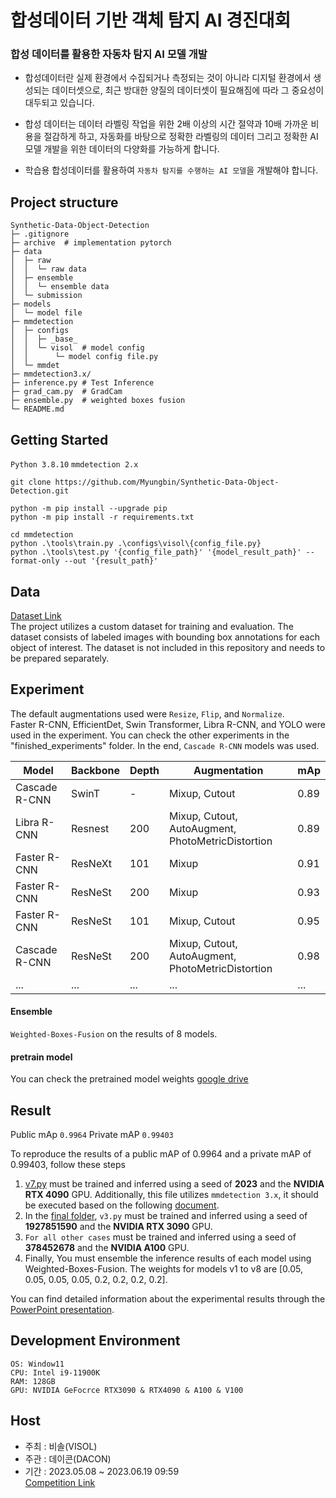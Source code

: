# 합성데이터 기반 객체 탐지 AI 경진대회

### 합성 데이터를 활용한 자동차 탐지 AI 모델 개발
- 합성데이터란 실제 환경에서 수집되거나 측정되는 것이 아니라 디지털 환경에서 생성되는 데이터셋으로,  최근 방대한 양질의 데이터셋이 필요해짐에 따라 그 중요성이 대두되고 있습니다.

- 합성 데이터는 데이터 라벨링 작업을 위한 2배 이상의 시간 절약과 10배 가까운 비용을 절감하게 하고, 자동화를 바탕으로 정확한 라벨링의 데이터 그리고 정확한 AI 모델 개발을 위한 데이터의 다양화를 가능하게 합니다.
- 학습용 합성데이터를 활용하여 `자동차 탐지를 수행하는 AI 모델`을 개발해야 합니다.


## Project structure
```
Synthetic-Data-Object-Detection
├─ .gitignore
├─ archive  # implementation pytorch 
├─ data  
│  ├─ raw
│  │  └─ raw data
│  ├─ ensemble
│  │  └─ ensemble data
│  └─ submission
├─ models
│  └─ model file
├─ mmdetection
│  ├─ configs  
│  │  ├─ _base_  
│  │  └─ visol  # model config
│  │      └─ model config file.py
│  └─ mmdet
├─ mmdetection3.x/
├─ inference.py # Test Inference
├─ grad_cam.py  # GradCam
├─ ensemble.py  # weighted boxes fusion
└─ README.md
```
## Getting Started
`Python 3.8.10` `mmdetection 2.x`
```
git clone https://github.com/Myungbin/Synthetic-Data-Object-Detection.git

python -m pip install --upgrade pip
python -m pip install -r requirements.txt

cd mmdetection
python .\tools\train.py .\configs\visol\{config_file.py}
python .\tools\test.py '{config_file_path}' '{model_result_path}' --format-only --out '{result_path}'
```
## Data
[Dataset Link](https://dacon.io/competitions/official/236107/data)  
The project utilizes a custom dataset for training and evaluation.
The dataset consists of labeled images with bounding box annotations for each object of interest.
The dataset is not included in this repository and needs to be prepared separately.


## Experiment
The default augmentations used were `Resize`, `Flip`, and `Normalize`.  
Faster R-CNN, EfficientDet, Swin Transformer, Libra R-CNN, and YOLO were used in the experiment. You can check the other experiments in the "finished_experiments" folder. In the end, `Cascade R-CNN` models was used.  

| Model         | Backbone | Depth | Augmentation                                      |  mAp |
|---------------|----------|-------|---------------------------------------------------|------|
| Cascade R-CNN | SwinT    | -     | Mixup, Cutout                                     | 0.89 |
| Libra R-CNN   | Resnest  | 200   | Mixup, Cutout, AutoAugment, PhotoMetricDistortion | 0.89 |
| Faster R-CNN  | ResNeXt  | 101   | Mixup                                             | 0.91 |
| Faster R-CNN  | ResNeSt  | 200   | Mixup                                             | 0.93 |
| Faster R-CNN  | ResNeSt  | 101   | Mixup, Cutout                                     | 0.95 |
| Cascade R-CNN | ResNeSt  | 200   | Mixup, Cutout, AutoAugment, PhotoMetricDistortion | 0.98 |
| ...           | ...      | ...   | ...                                               | ...  |

#### Ensemble
`Weighted-Boxes-Fusion` on the results of 8 models.

#### pretrain model
You can check the pretrained model weights [google drive](https://drive.google.com/drive/folders/1YaCBzoYmnUIbbKk2q81_x9H-RuYfxUxI?usp=sharing)  

## Result
Public mAp `0.9964`  Private mAP `0.99403`  

To reproduce the results of a public mAP of 0.9964 and a private mAP of 0.99403, follow these steps  
1. [v7.py](https://github.com/Myungbin/Synthetic-Data-Object-Detection/blob/main/mmdetection3.x/configs/visol/v7.py) must be trained and inferred using a seed of **2023** and the **NVIDIA RTX 4090** GPU. 
Additionally, this file utilizes `mmdetection 3.x`, it should be executed based on the following [document](https://mmdetection.readthedocs.io/en/latest/get_started.html).
2. In the [final folder](https://github.com/Myungbin/Synthetic-Data-Object-Detection/tree/main/mmdetection/configs/visol/final), `v3.py` must be trained and inferred using a seed of **1927851590** and the **NVIDIA RTX 3090** GPU.
3. `For all other cases` must be trained and inferred using a seed of **378452678** and the **NVIDIA A100** GPU.  
4. Finally, You must ensemble the inference results of each model using Weighted-Boxes-Fusion. 
The weights for models v1 to v8 are [0.05, 0.05, 0.05, 0.05, 0.2, 0.2, 0.2, 0.2].
 
You can find detailed information about the experimental results through the [PowerPoint presentation](https://github.com/Myungbin/Synthetic-Data-Object-Detection/blob/main/VISOL_presentation.pdf).

## Development Environment
```
OS: Window11
CPU: Intel i9-11900K
RAM: 128GB
GPU: NVIDIA GeFocrce RTX3090 & RTX4090 & A100 & V100
```

## Host
- 주최 : 비솔(VISOL)  
- 주관 : 데이콘(DACON)
- 기간 : 2023.05.08 ~ 2023.06.19 09:59  
[Competition Link](https://dacon.io/competitions/official/236107/overview/description)

